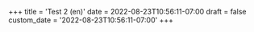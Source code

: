 +++
title = 'Test 2 (en)'
date = 2022-08-23T10:56:11-07:00
draft = false
custom_date = '2022-08-23T10:56:11-07:00'
+++

